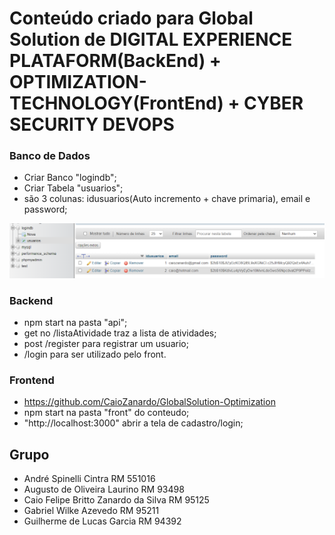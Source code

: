 # Conteúdo criado para Global Solution de DIGITAL EXPERIENCE PLATAFORM(BackEnd) + OPTIMIZATION-TECHNOLOGY(FrontEnd) + CYBER SECURITY DEVOPS

### Banco de Dados

- Criar Banco "logindb";
- Criar Tabela "usuarios";
- são 3 colunas: idusuarios(Auto incremento + chave primaria), email e password;

![PRINT!](tabela.png)

### Backend

- npm start na pasta "api";
- get no /listaAtividade traz a lista de atividades;
- post /register para registrar um usuario;
- /login para ser utilizado pelo front.

### Frontend

- https://github.com/CaioZanardo/GlobalSolution-Optimization
- npm start na pasta "front" do conteudo;
- "http://localhost:3000" abrir a tela de cadastro/login;
  
## Grupo

- André Spinelli Cintra RM 551016
- Augusto de Oliveira Laurino RM 93498
- Caio Felipe Britto Zanardo da Silva RM 95125
- Gabriel Wilke Azevedo RM 95211
- Guilherme de Lucas Garcia RM 94392
